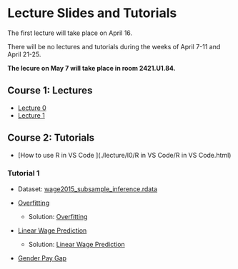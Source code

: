 # Lecture Slides and Tutorials

The first lecture will take place on April 16.

There will be no lectures and tutorials during the weeks of April 7-11 and April 21-25.

**The lecure on May 7 will take place in room 2421.U1.84.**

## Course 1: Lectures
* [Lecture 0 ](./lecture/l0/L0.html)
* [Lecture 1 ](./lecture/l1/L1.html)

## Course 2: Tutorials

* [How to use R in VS Code ](./lecture/l0/R in VS Code/R in VS Code.html)

### Tutorial 1

* Dataset: [wage2015_subsample_inference.rdata](./data/wage2015_subsample_inference.rdata)

* [Overfitting ](./tutorial/tutorial-1/r_notebook_linear_model_overfiting_hhu.ipynb)
    - Solution: [Overfitting](./tutorial/tutorial-1/r_notebook_linear_model_overfiting_hhu_solution.ipynb)
* [Linear Wage Prediction ](./tutorial/tutorial-1/ols_for_wage_prediction_hhu.ipynb)
    - Solution: [Linear Wage Prediction](./tutorial/tutorial-1/ols_for_wage_prediction_hhu_solution.ipynb)
* [Gender Pay Gap ](./tutorial/tutorial-1/ols_for_gender_wage_gap_inference_hhu.ipynb)
